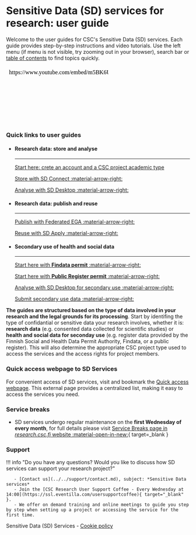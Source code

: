 # Sensitive Data (SD) services for research: user guide

Welcome to the user guides for CSC's Sensitive Data (SD) services. Each guide provides step-by-step instructions and video tutorials. Use the left menu (if menu is not visible, try zooming out in your browser), search bar or [table of contents](sd-services-toc.md) to find topics quickly. 

<iframe width="280" height="155" srcdoc="https://www.youtube.com/embed/m5BK6UdWbNg" title="YouTube video player" frameborder="0" allow="accelerometer; autoplay; clipboard-write; encrypted-media; gyroscope; picture-in-picture" allowfullscreen></iframe>


### Quick links to user guides




<div class="grid cards csc-quick-links csc-quick-links--compact" markdown>

- #### Research data: store and analyse

    ---

    [Start here: crete an account and a CSC project academic type](sd-store-and-analyze-research-data.md)

    [Store with SD Connect :material-arrow-right:](sd_connect.md)

    [Analyse with SD Desktop :material-arrow-right:](sd_desktop.md)


- #### Research data: publish and reuse 

    ---

    [Publish with Federated EGA :material-arrow-right:](federatedega.md)

    [Reuse with SD Apply :material-arrow-right:](sd-apply.md)


- #### Secondary use of health and social data

    ---

    [Start here with **Findata permit** :material-arrow-right:](findata-permit.md)

    [Start here with **Public Register permit** :material-arrow-right:](single-register-permit.md)

    [Analyse with SD Desktop for secondary use :material-arrow-right:](sd-desktop-audited.md)

    [Submit secondary use data :material-arrow-right:](single-register-submission.md)

</div>

**The guides are structured based on the type of data involved in your research and the legal grounds for its processing**. Start by identifing the type of confidantial or sensitive data your research involves, whether it is: **research data** (e.g. consented data collected for scientific studies) or **health and social data for seconday use** (e.g. register data provided by the Finnish Social and Health Data Permit Authority, Findata, or a public register). This will also determine the appropriate CSC project type used to access the services and the access rights for project members.

### Quick access webpage to SD Services

For convenient access of SD services, visit and bookmark the [Quick access webpage](https://research.csc.fi/sensitive-data/sensitive-data-sd-services-for-research/links-to-services/). This external page provides a centralized list, making it easy to access the services you need.


### Service breaks

* SD services undergo regular maintenance on the **first Wednesday of every month**, for full details please visit [Service Breaks page in _research.csc.fi_ website :material-open-in-new:](https://research.csc.fi/service-breaks){ target=_blank }


### Support

!!! info "Do you have any questions? Would you like to discuss how SD services can support your research project?"

       - [Contact us](../../support/contact.md), subject: *Sensitive Data services*
       - Join the [CSC Research User Support Coffee - Every Wednesday at 14:00](https://ssl.eventilla.com/usersupportcoffee){ target="_blank" }.
       - We offer on demand training and online meetings to guide you step by step when setting up a project or accessing the service for the first time.


Sensitive Data (SD) Services - [Cookie policy](sd-cookie-policy.md)
